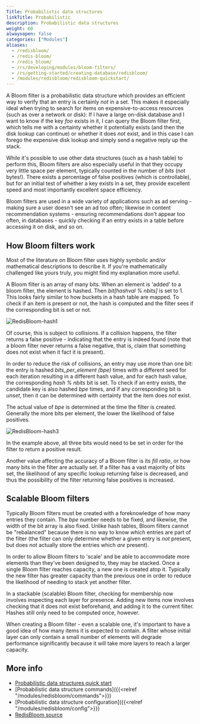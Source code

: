 ```yaml
---
Title: Probabilistic data structures
linkTitle: Probabilistic
description: Probabilistic data structures
weight: 60
alwaysopen: false
categories: ["Modules"]
aliases:
  - /redisbloom/
  - /redis-bloom/
  - /redis_bloom/
  - /rs/developing/modules/bloom-filters/
  - /rs/getting-started/creating-database/redisbloom/
  - /modules/redisbloom/redisbloom-quickstart/
---
```

A Bloom filter is a probabilistic data structure which provides an
efficient way to verify that an entry is certainly *not* in a set. This
makes it especially ideal when trying to search for items on
expensive-to-access resources (such as over a network or disk): If I
have a large on-disk database and I want to know if the key *foo* exists
in it, I can query the Bloom filter first, which tells me with a
certainty whether it potentially exists (and then the disk lookup can
continue) or whether it does *not* exist, and in this case I can forego
the expensive disk lookup and simply send a negative reply up the stack.

While it's possible to use other data structures (such as a hash table)
to perform this, Bloom filters are also especially useful in that they
occupy very little space per element, typically counted in the number of
*bits* (not bytes!). There exists a percentage of false positives
(which is controllable), but for an initial test of whether a key exists
in a set, they provide excellent speed and most importantly excellent
space efficiency.

Bloom filters are used in a wide variety of applications such as ad
serving - making sure a user doesn't see an ad too often; likewise in
content recommendation systems - ensuring recommendations don't appear
too often, in databases - quickly checking if an entry exists in a
table before accessing it on disk, and so on.

## How Bloom filters work

Most of the literature on Bloom filter uses highly symbolic and/or
mathematical descriptions to describe it. If you're mathematically
challenged like yours truly, you might find my explanation more useful.

A Bloom filter is an array of many bits. When an element is 'added' to a
bloom filter, the element is hashed. Then *bit\[hashval % nbits\]* is
set to 1. This looks fairly similar to how buckets in a hash table are
mapped. To check if an item is present or not, the hash is computed and
the filter sees if the corresponding bit is set or not.

![RedisBloom-hash1](/images/rs/rebloom-hash1.png)

Of course, this is subject to collisions. If a collision happens, the
filter returns a false positive - indicating that the entry is
indeed found (note that a bloom filter never returns a false
negative, that is, claim that something does not exist when it fact it
is present).

In order to reduce the risk of collisions, an entry may use more than
one bit: the entry is hashed *bits_per_element (bpe)* times with a
different seed for each iteration resulting in a different hash value,
and for each hash value, the corresponding *hash % nbits* bit is set. To
check if an entry exists, the candidate key is also hashed *bpe* times,
and if any corresponding bit is *unset*, then it can be determined with
certainty that the item does *not* exist.

The actual value of *bpe* is determined at the time the filter is
created. Generally the more bits per element, the lower the likelihood
of false positives.

![RedisBloom-hash3](/images/rs/rebloom-hash3.png)

In the example above, all three bits would need to be set in order for
the filter to return a positive result.

Another value affecting the accuracy of a Bloom filter is its *fill
ratio*, or how many bits in the filter are actually set. If a filter has
a vast majority of bits set, the likelihood of any specific lookup
returning false is decreased, and thus the possibility of the filter
returning false positives is increased.

## Scalable Bloom filters

Typically Bloom filters must be created with a foreknowledge of how many
entries they contain. The *bpe* number needs to be fixed, and
likewise, the width of the bit array is also fixed.
Unlike hash tables, Bloom filters cannot be "rebalanced" because there
is no way to know *which* entries are part of the filter (the filter can
only determine whether a given entry is *not* present, but does not
actually store the entries which *are* present).

In order to allow Bloom filters to 'scale' and be able to accommodate
more elements than they've been designed to, they may be stacked. Once a
single Bloom filter reaches capacity, a new one is created atop it.
Typically the new filter has greater capacity than the previous
one in order to reduce the likelihood of needing to stack yet another
filter.

In a stackable (scalable) Bloom filter, checking for membership now
involves inspecting each layer for presence. Adding new items now
involves checking that it does not exist beforehand, and adding it to
the current filter. Hashes still only need to be computed once, however.

When creating a Bloom filter - even a scalable one, it's important to
have a good idea of how many items it is expected to contain. A filter
whose initial layer can only contain a small number of elements will
degrade performance significantly because it will take more layers to
reach a larger capacity.

## More info

- [Probabilistic data structures quick start](https://redis.io/docs/stack/bloom/quick_start/)
- [Probabilistic data structure commands]({{<relref "/modules/redisbloom/commands">}})
- [Probabilistic data structure configuration]({{<relref "/modules/redisbloom/config">}})
- [RedisBloom source](https://github.com/RedisBloom/RedisBloom/)
